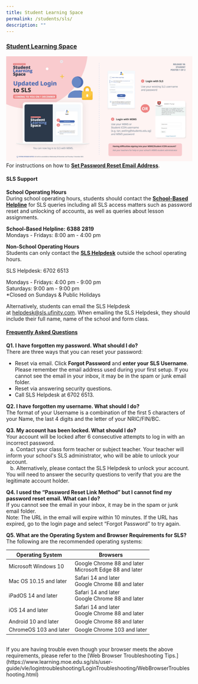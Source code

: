 ```yaml
---
title: Student Learning Space
permalink: /students/sls/
description: ""
---
```

### **[Student Learning Space](https://vle.learning.moe.edu.sg/login)**

![](/images/SLS%20Login.jpg)
<br>
For instructions on how to **[Set Password Reset Email Address](/files/userguide.pdf)**.

#### **SLS Support**
**School Operating Hours**<br>
During school operating hours, students should contact the **<u>School-Based Helpline</u>** for SLS queries including all SLS access matters such as password reset and unlocking of accounts, as well as queries about lesson assignments.

**School-Based Helpline:** **6388** **2819**<br>
Mondays - Fridays: 8:00 am - 4:00 pm



**Non-School Operating Hours**<br>
Students can only contact the **<u>SLS Helpdesk</u>** outside the school operating hours.

SLS Helpdesk: 6702 6513

Mondays - Fridays: 4:00 pm - 9:00 pm<br>
Saturdays: 9:00 am - 9:00 pm<br>
\*Closed on Sundays & Public Holidays

Alternatively, students can email the SLS Helpdesk at [helpdesk@sls.ufinity.com](mailto:helpdesk@sls.ufinity.com). When emailing the SLS Helpdesk, they should include their full name, name of the school and form class.<br>
#### **<u>Frequently Asked Questions</u>**<br>
**Q1. I have forgotten my password. What should I do?** <br>
There are three ways that you can reset your password:
*   Reset via email. Click **Forgot Password** and **enter your SLS Username**. Please remember the email address used during your first setup. If you cannot see the email in your inbox, it may be in the spam or junk email folder.
*   Reset via answering security questions.
*   Call SLS Helpdesk at 6702 6513.

**Q2. I have forgotten my username. What should I do?** 
<br>
The format of your Username is a combination of the first 5 characters of your Name, the last 4 digits and the letter of your NRIC/FIN/BC.<br>

**Q3. My account has been locked. What should I do?**  <br>
Your account will be locked after 6 consecutive attempts to log in with an incorrect password.
<br>
**&ensp;** a. Contact your class form teacher or subject teacher. Your teacher will inform your school's SLS administrator, who will be able to unlock your account.<br>
**&ensp;** b. Alternatively, please contact the SLS Helpdesk to unlock your account. You will need to answer the security questions to verify that you are the legitimate account holder.<br>

**Q4. I used the “Password Reset Link Method” but I cannot find my password reset email. What can I do?**  
If you cannot see the email in your inbox, it may be in the spam or junk email folder.
<br>
Note: The URL in the email will expire within 10 minutes. If the URL has expired, go to the login page and select “Forgot Password” to try again.<br>

**Q5. What are the Operating System and Browser Requirements for SLS?**  
The following are the recommended operating systems:<br>

| Operating System | Browsers | 
| -------- | -------- | 
| Microsoft Windows 10     | Google Chrome 88 and later<br>Microsoft Edge 88 and later     | 
| Mac OS 10.15 and later     | Safari 14 and later<br>Google Chrome 88 and later     | 
| iPadOS 14 and later     | Safari 14 and later<br>Google Chrome 88 and later     | 
| iOS 14 and later     | Safari 14 and later<br>Google Chrome 88 and later     | 
| Android 10 and later     | Google Chrome 88 and later     | 
| ChromeOS 103 and later     | Google Chrome 103 and later     | 

<br>
If you are having trouble even though your browser meets the above requirements, please refer to the [Web Browser Troubleshooting Tips.](https://www.learning.moe.edu.sg/sls/user-guide/vle/logintroubleshooting/LoginTroubleshooting/WebBrowserTroubleshooting.html)